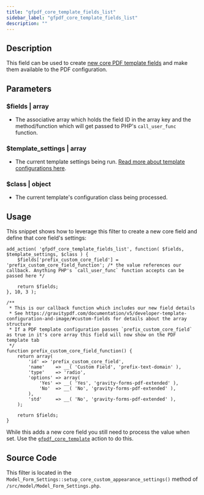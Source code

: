 ```yaml
---
title: "gfpdf_core_template_fields_list"
sidebar_label: "gfpdf_core_template_fields_list"
description: ""
---
```


## Description 

This field can be used to create [new core PDF template fields](developer-template-configuration-and-image.md#core-fields) and make them available to the PDF configuration.

## Parameters 

### $fields | array
*  The associative array which holds the field ID in the array key and the method/function which will get passed to PHP's `call_user_func` function. 

### $template_settings | array
*  The current template settings being run. [Read more about template configurations here](developer-template-configuration-and-image.md#core-fields).

### $class | object
*  The current template's configuration class being processed.

## Usage 

This snippet shows how to leverage this filter to create a new core field and define that core field's settings:

```.language-php
add_action( 'gfpdf_core_template_fields_list', function( $fields, $template_settings, $class ) {
	$fields['prefix_custom_core_field'] = 'prefix_custom_core_field_function'; /* the value references our callback. Anything PHP's `call_user_func` function accepts can be passed here */

	return $fields;
}, 10, 3 );

/**
 * This is our callback function which includes our new field details
 * See https://gravitypdf.com/documentation/v5/developer-template-configuration-and-image/#custom-fields for details about the array structure
 * If a PDF template configuration passes `prefix_custom_core_field` as true in it's core array this field will now show on the PDF template tab
 */
function prefix_custom_core_field_function() {
	return array(
		'id' => 'prefix_custom_core_field',
		'name'    => __( 'Custom Field', 'prefix-text-domain' ),
		'type'    => 'radio',
		'options' => array(
			'Yes' => __( 'Yes', 'gravity-forms-pdf-extended' ),
			'No'  => __( 'No', 'gravity-forms-pdf-extended' ),
		),
		'std'     => __( 'No', 'gravity-forms-pdf-extended' ),
	);

	return $fields;
}
```

While this adds a new core field you still need to process the value when set. Use the [`gfpdf_core_template`](gfpdf_core_template.md) action to do this. 

## Source Code 

This filter is located in the `Model_Form_Settings::setup_core_custom_appearance_settings()` method of `/src/model/Model_Form_Settings.php`.